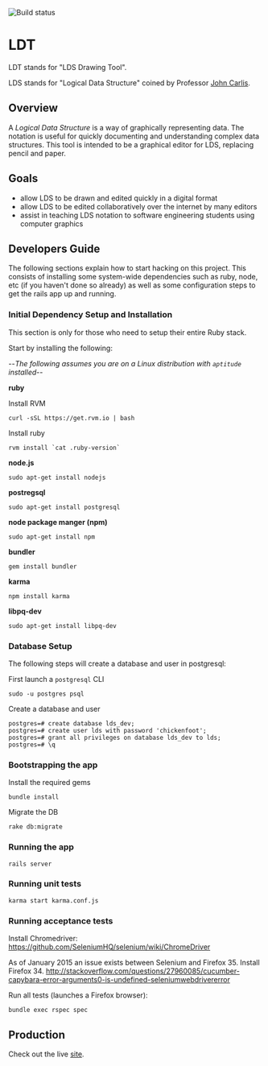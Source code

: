 ![Build status](https://api.travis-ci.org/allantokuda/LDT.svg?branch=master)

# LDT

LDT stands for "LDS Drawing Tool".

LDS stands for "Logical Data Structure" coined by Professor [John Carlis](http://www.cs.umn.edu/people/faculty/carlis).

## Overview

A *Logical Data Structure* is a way of graphically representing data.  The notation is useful for quickly documenting and understanding complex data structures.  This tool is intended to be a graphical editor for LDS, replacing pencil and paper.

## Goals
* allow LDS to be drawn and edited quickly in a digital format
* allow LDS to be edited collaboratively over the internet by many editors
* assist in teaching LDS notation to software engineering students using computer graphics

## Developers Guide
The following sections explain how to start hacking on this project.  This consists of installing some system-wide
dependencies such as ruby, node, etc (if you haven't done so already) as well as some configuration steps to get
the rails app up and running.

### Initial Dependency Setup and Installation

This section is only for those who need to setup their entire Ruby stack.

Start by installing the following:

--*The following assumes you are on a Linux distribution with `aptitude` installed*--


**ruby**

Install RVM

```
curl -sSL https://get.rvm.io | bash
```

Install ruby
```
rvm install `cat .ruby-version`
```

**node.js**

```
sudo apt-get install nodejs
```

**postregsql**

```
sudo apt-get install postgresql
```

**node package manger (npm)**

```
sudo apt-get install npm
```

**bundler**

```
gem install bundler
```

**karma**

```
npm install karma
```

**libpq-dev**

```
sudo apt-get install libpq-dev
```

### Database Setup

The following steps will create a database and user in postgresql:


First launch a `postgresql` CLI


```
sudo -u postgres psql
```

Create a database and user

```
postgres=# create database lds_dev;
postgres=# create user lds with password 'chickenfoot';
postgres=# grant all privileges on database lds_dev to lds;
postgres=# \q
```


### Bootstrapping the app

Install the required gems

```
bundle install
```

Migrate the DB

```
rake db:migrate
```

### Running the app

```
rails server
```

### Running unit tests

```
karma start karma.conf.js
```

### Running acceptance tests

Install Chromedriver:
https://github.com/SeleniumHQ/selenium/wiki/ChromeDriver

As of January 2015 an issue exists between Selenium and Firefox 35. Install Firefox 34.
http://stackoverflow.com/questions/27960085/cucumber-capybara-error-arguments0-is-undefined-seleniumwebdrivererror

Run all tests (launches a Firefox browser):

```
bundle exec rspec spec
```

## Production

Check out the live [site](http://erdraw.com).
